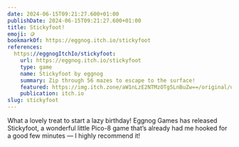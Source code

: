 ```yaml
---
date: 2024-06-15T09:21:27.600+01:00
publishDate: 2024-06-15T09:21:27.600+01:00
title: Stickyfoot!
emoji: 🪙
bookmarkOf: https://eggnog.itch.io/stickyfoot
references:
  https://eggnogItchIo/stickyfoot:
    url: https://eggnog.itch.io/stickyfoot
    type: game
    name: Stickyfoot by eggnog
    summary: Zip through 56 mazes to escape to the surface!
    featured: https://img.itch.zone/aW1nLzE2NTMzOTg5LnBuZw==/original/omEb7c.png
    publication: itch.io
slug: stickyfoot
---
```

What a lovely treat to start a lazy birthday! Eggnog Games has released Stickyfoot, a wonderful little Pico-8 game that’s already had me hooked for a good few minutes — I highly recommend it!
